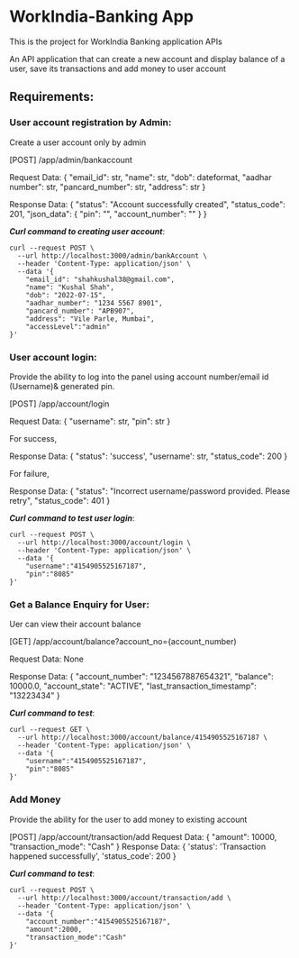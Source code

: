 
# WorkIndia-Banking App
This is the project for WorkIndia Banking application APIs

An API application that can create a new account and display balance of a user, save its transactions and add money to user account


## Requirements:

### User account registration by Admin:

Create a user account only by admin

[POST] /app/admin/bankaccount

Request Data: {
 "email_id": str,
 "name": str,
 "dob": dateformat,
 "aadhar number": str,
 "pancard_number": str,
 "address": str
}


Response Data: {
 "status": "Account successfully created",
 "status_code": 201,
 "json_data": {
 "pin": "",
 "account_number": ""
 }
}


***Curl command to creating user account***:
```
curl --request POST \
  --url http://localhost:3000/admin/bankAccount \
  --header 'Content-Type: application/json' \
  --data '{
	"email_id": "shahkushal38@gmail.com",
	"name": "Kushal Shah",
	"dob": "2022-07-15",
	"aadhar_number": "1234 5567 8901",
	"pancard_number": "APB907",
	"address": "Vile Parle, Mumbai",
	"accessLevel":"admin"
}'
```
 

### User account login:
Provide the ability to log into the panel using account number/email id (Username)& generated pin.

[POST] /app/account/login

Request Data: {
 "username": str,
 "pin": str
}

For success,

Response Data: {
 "status": 'success',
 "username': str,
 "status_code": 200
}

For failure,

Response Data: {
 "status": "Incorrect username/password provided. Please retry",
 "status_code": 401
}

 
***Curl command to test user login***:
```
curl --request POST \
  --url http://localhost:3000/account/login \
  --header 'Content-Type: application/json' \
  --data '{
	"username":"4154905525167187",
	"pin":"8085"
}'
```


### Get a Balance Enquiry for User: 

Uer can view their account balance

[GET] /app/account/balance?account_no={account_number)

Request Data: None

Response Data:
{
 "account_number": "1234567887654321",
 "balance": 10000.0,
 "account_state": "ACTIVE",
 "last_transaction_timestamp": "13223434"
}

***Curl command to test***:
```
curl --request GET \
  --url http://localhost:3000/account/balance/4154905525167187 \
  --header 'Content-Type: application/json' \
  --data '{
	"username":"4154905525167187",
	"pin":"8085"
}'
```


### Add Money
Provide the ability for the user to add money to existing account

[POST] /app/account/transaction/add
Request Data: {
 "amount": 10000,
 "transaction_mode": "Cash"
}
Response Data: {
 'status': 'Transaction happened successfully',
 'status_code': 200
}

***Curl command to test***:

```
curl --request POST \
  --url http://localhost:3000/account/transaction/add \
  --header 'Content-Type: application/json' \
  --data '{
	"account_number":"4154905525167187",
	"amount":2000,
	"transaction_mode":"Cash"
}'
```
